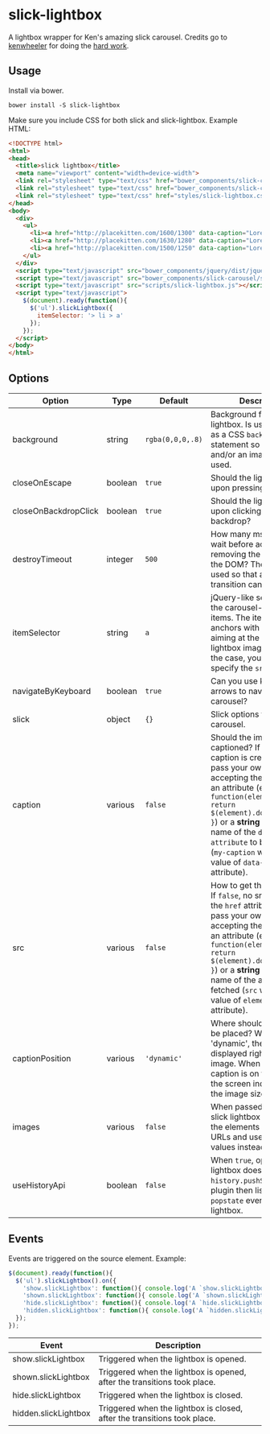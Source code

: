 # slick-lightbox

A lightbox wrapper for Ken's amazing slick carousel. Credits go to [kenwheeler](https://github.com/kenwheeler) for doing the [hard work](https://github.com/kenwheeler/slick).

## Usage

Install via bower.

```
bower install -S slick-lightbox
```

Make sure you include CSS for both slick and slick-lightbox. Example HTML:

```html
<!DOCTYPE html>
<html>
<head>
  <title>slick lightbox</title>
  <meta name="viewport" content="width=device-width">
  <link rel="stylesheet" type="text/css" href="bower_components/slick-carousel/slick/slick.css">
  <link rel="stylesheet" type="text/css" href="bower_components/slick-carousel/slick/slick-theme.css">
  <link rel="stylesheet" type="text/css" href="styles/slick-lightbox.css">
</head>
<body>
  <div>
    <ul>
      <li><a href="http://placekitten.com/1600/1300" data-caption="Lorem ipsum 1600x1300">http://placekitten.com/1600/1300</a></li>
      <li><a href="http://placekitten.com/1630/1280" data-caption="Lorem ipsum 1630x1280">http://placekitten.com/1630/1280</a></li>
      <li><a href="http://placekitten.com/1500/1250" data-caption="Lorem ipsum 1500x1250">http://placekitten.com/1500/1250</a></li>
    </ul>
  </div>
  <script type="text/javascript" src="bower_components/jquery/dist/jquery.js"></script>
  <script type="text/javascript" src="bower_components/slick-carousel/slick/slick.min.js"></script>
  <script type="text/javascript" src="scripts/slick-lightbox.js"></script>
  <script type="text/javascript">
    $(document).ready(function(){
      $('ul').slickLightbox({
        itemSelector: '> li > a'
      });
    });
  </script>
</body>
</html>
```

## Options

Option               | Type    |  Default         | Description
------               | ----    |  -------         | -----------
background           | string  | `rgba(0,0,0,.8)` | Background for the lightbox. Is used directly as a CSS `background` statement so that color and/or an image can be used.
closeOnEscape        | boolean | `true`           | Should the lightbox close upon pressing ESC?
closeOnBackdropClick | boolean | `true`           | Should the lightbox close upon clicking on backdrop?
destroyTimeout       | integer | `500`            | How many ms should we wait before actually removing the lightbox from the DOM? The default is used so that a 0.5s opacity transition can take place.
itemSelector         | string  | `a`              | jQuery-like selector for the carousel-to-create items. The items should be anchors with `href` attribute aiming at the desired lightbox image. If that's not the case, you should specify the `src` option.
navigateByKeyboard   | boolean | `true`           | Can you use keyboard arrows to navigate the carousel?
slick                | object  | `{}`             | Slick options to pass to the carousel.
caption              | various | `false`          | Should the images be captioned? If `false`, no caption is created. You can pass your own **function** accepting the element as an attribute (e.g. `function(element) { return $(element).doSomething(); }`) or a **string** with the name of the `data-attribute` to be fetched (`my-caption` will get the value of `data-my-caption` attribute).
src                  | various | `false`          | How to get the image urls? If `false`, no src is taken as the `href` attribute. You can pass your own **function** accepting the element as an attribute (e.g. `function(element) { return $(element).doSomething(); }`) or a **string** with the name of the attribute to be fetched (`src` will get the value of `element.src` attribute).
captionPosition      | various | `'dynamic'`      | Where should the caption be placed? When set to 'dynamic', the caption is displayed right under the image. When 'bottom', the caption is on the bottom of the screen independent to the image size.
images               | various | `false`          | When passed an array, slick lightbox doesn't scan the elements for image URLs and uses array's values instead.
useHistoryApi        | boolean | `false`          | When `true`, opening the lightbox does a `history.pushState`. The plugin then listens for the `popstate` event to close the lightbox.

## Events

Events are triggered on the source element. Example:

```javascript
$(document).ready(function(){
  $('ul').slickLightbox().on({
    'show.slickLightbox': function(){ console.log('A `show.slickLightbox` event triggered.'); },1
    'shown.slickLightbox': function(){ console.log('A `shown.slickLightbox` event triggered.'); },
    'hide.slickLightbox': function(){ console.log('A `hide.slickLightbox` event triggered.'); },
    'hidden.slickLightbox': function(){ console.log('A `hidden.slickLightbox` event triggered.'); }
  });
});
```

Event                | Description
------               | ----
show.slickLightbox   | Triggered when the lightbox is opened.
shown.slickLightbox  | Triggered when the lightbox is opened, after the transitions took place.
hide.slickLightbox   | Triggered when the lightbox is closed.
hidden.slickLightbox | Triggered when the lightbox is closed, after the transitions took place.
